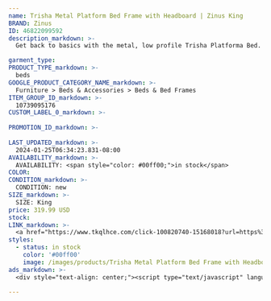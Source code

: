 ```yaml
---
name: Trisha Metal Platform Bed Frame with Headboard | Zinus King
BRAND: Zinus
ID: 46822099592
description_markdown: >-
  Get back to basics with the metal, low profile Trisha Platforma Bed. Simple in style but dependable in structure, this sturdy, supportive foundation is minimalism at its very best. Made with clean lines and a low-to-the-ground silhouette, this metal bed may fly under the radar when it comes to looks, but it exceeds your every expectation when it comes to strength and stability.

garment_type:
PRODUCT_TYPE_markdown: >-
  beds
GOOGLE_PRODUCT_CATEGORY_NAME_markdown: >-
  Furniture > Beds & Accessories > Beds & Bed Frames
ITEM_GROUP_ID_markdown: >-
  10739095176
CUSTOM_LABEL_0_markdown: >-
  
PROMOTION_ID_markdown: >-
  
LAST_UPDATED_markdown: >-
  2024-01-25T06:34:23.831-08:00
AVAILABILITY_markdown: >-
  AVAILABILITY: <span style="color: #00ff00;">in stock</span>
COLOR:
CONDITION_markdown: >-
  CONDITION: new
SIZE_markdown: >-
  SIZE: King
price: 319.99 USD
stock: 
LINK_markdown: >-
  <a href="https://www.tkqlhce.com/click-100820740-15168018?url=https%3A%2F%2Fwww.zinus.com%2Fproducts%2Ftrisha-metal-platform-bed-frame-with-headboard%3Fvariant%3D46822099592" target="_blank" style="display: inline-block; padding: 10px 20px; font-size: 16px; text-align: center; text-decoration: none; cursor: pointer; border: 1px solid #3498db; color: #3498db; background-color: #fff; border-radius: 5px; transition: background-color 0.3s;">Go to Product</a>
styles:
  - status: in stock
    color: '#00ff00'
    image: /images/products/Trisha Metal Platform Bed Frame with Headboard _ Zinus King/10739095176_TrishiaHeadboard_Traditional_HeroWeb.jpg
ads_markdown: >-
  <div style="text-align: center;"><script type="text/javascript" language="javascript" src="https://www.jdoqocy.com/placeholder-52269176?target=_top&mouseover=N"></script></div>

---
```

